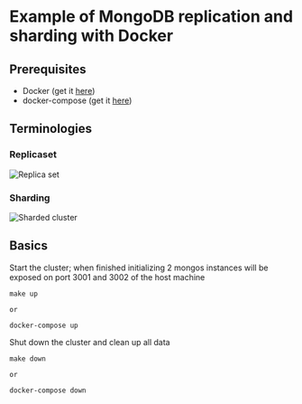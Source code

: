 # Example of MongoDB replication and sharding with Docker

## Prerequisites

+ Docker (get it [here](https://www.docker.com/get-started))
+ docker-compose (get it [here](https://docs.docker.com/compose/install/))

## Terminologies

### Replicaset
![Replica set](https://docs.mongodb.com/manual/_images/replica-set-read-write-operations-primary.bakedsvg.svg)

### Sharding
![Sharded cluster](https://docs.mongodb.com/manual/_images/sharded-cluster-production-architecture.bakedsvg.svg)

## Basics

Start the cluster; when finished initializing 2 mongos instances will be exposed on port 3001 and 3002 of the host machine
```
make up

or

docker-compose up
```

Shut down the cluster and clean up all data
```
make down

or

docker-compose down
```